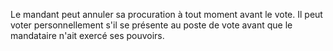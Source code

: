 Le mandant peut annuler sa procuration à tout moment avant le vote.
Il peut voter personnellement s'il se présente au poste de vote avant que le mandataire n'ait exercé ses pouvoirs.